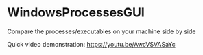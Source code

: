 # WindowsProcessesGUI
Compare the processes/executables on your machine side by side

Quick video demonstration: https://youtu.be/AwcVSVASaYc
